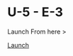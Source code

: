 # U-5 - E-3

<p>Launch From here ></p><a href="https://drive.google.com/file/d/1h_er1NnNEGZDMtaRLvq0IOk20DT1zOOh/view?usp=sharing" >Launch</a>